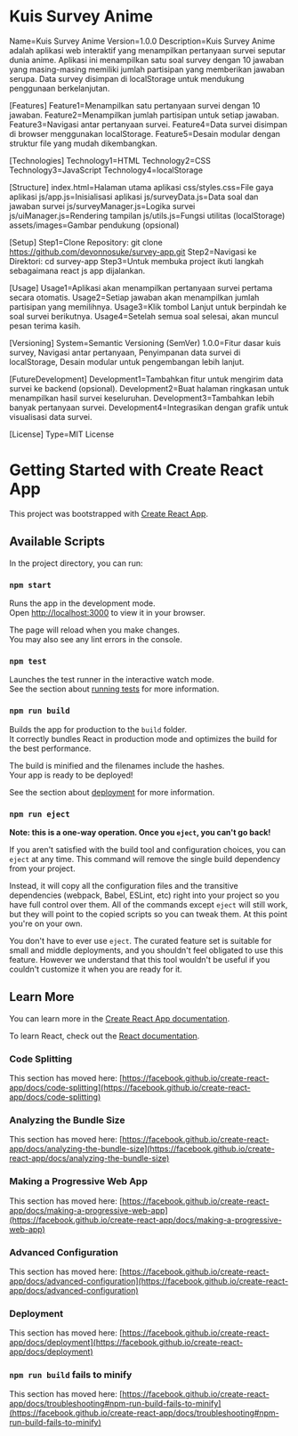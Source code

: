 # Kuis Survey Anime

Name=Kuis Survey Anime
Version=1.0.0
Description=Kuis Survey Anime adalah aplikasi web interaktif yang menampilkan pertanyaan survei seputar dunia anime. Aplikasi ini menampilkan satu soal survey dengan 10 jawaban yang masing-masing memiliki jumlah partisipan yang memberikan jawaban serupa. Data survey disimpan di localStorage untuk mendukung penggunaan berkelanjutan.

[Features]
Feature1=Menampilkan satu pertanyaan survei dengan 10 jawaban.
Feature2=Menampilkan jumlah partisipan untuk setiap jawaban.
Feature3=Navigasi antar pertanyaan survei.
Feature4=Data survei disimpan di browser menggunakan localStorage.
Feature5=Desain modular dengan struktur file yang mudah dikembangkan.

[Technologies]
Technology1=HTML
Technology2=CSS
Technology3=JavaScript
Technology4=localStorage

[Structure]
index.html=Halaman utama aplikasi
css/styles.css=File gaya aplikasi
js/app.js=Inisialisasi aplikasi
js/surveyData.js=Data soal dan jawaban survei
js/surveyManager.js=Logika survei
js/uiManager.js=Rendering tampilan
js/utils.js=Fungsi utilitas (localStorage)
assets/images=Gambar pendukung (opsional)

[Setup]
Step1=Clone Repository: git clone https://github.com/devonnosuke/survey-app.git
Step2=Navigasi ke Direktori: cd survey-app
Step3=Untuk membuka project ikuti langkah sebagaimana react js app dijalankan.

[Usage]
Usage1=Aplikasi akan menampilkan pertanyaan survei pertama secara otomatis.
Usage2=Setiap jawaban akan menampilkan jumlah partisipan yang memilihnya.
Usage3=Klik tombol Lanjut untuk berpindah ke soal survei berikutnya.
Usage4=Setelah semua soal selesai, akan muncul pesan terima kasih.

[Versioning]
System=Semantic Versioning (SemVer)
1.0.0=Fitur dasar kuis survey, Navigasi antar pertanyaan, Penyimpanan data survei di localStorage, Desain modular untuk pengembangan lebih lanjut.

[FutureDevelopment]
Development1=Tambahkan fitur untuk mengirim data survei ke backend (opsional).
Development2=Buat halaman ringkasan untuk menampilkan hasil survei keseluruhan.
Development3=Tambahkan lebih banyak pertanyaan survei.
Development4=Integrasikan dengan grafik untuk visualisasi data survei.

[License]
Type=MIT License

# Getting Started with Create React App

This project was bootstrapped with [Create React App](https://github.com/facebook/create-react-app).

## Available Scripts

In the project directory, you can run:

### `npm start`

Runs the app in the development mode.\
Open [http://localhost:3000](http://localhost:3000) to view it in your browser.

The page will reload when you make changes.\
You may also see any lint errors in the console.

### `npm test`

Launches the test runner in the interactive watch mode.\
See the section about [running tests](https://facebook.github.io/create-react-app/docs/running-tests) for more information.

### `npm run build`

Builds the app for production to the `build` folder.\
It correctly bundles React in production mode and optimizes the build for the best performance.

The build is minified and the filenames include the hashes.\
Your app is ready to be deployed!

See the section about [deployment](https://facebook.github.io/create-react-app/docs/deployment) for more information.

### `npm run eject`

**Note: this is a one-way operation. Once you `eject`, you can't go back!**

If you aren't satisfied with the build tool and configuration choices, you can `eject` at any time. This command will remove the single build dependency from your project.

Instead, it will copy all the configuration files and the transitive dependencies (webpack, Babel, ESLint, etc) right into your project so you have full control over them. All of the commands except `eject` will still work, but they will point to the copied scripts so you can tweak them. At this point you're on your own.

You don't have to ever use `eject`. The curated feature set is suitable for small and middle deployments, and you shouldn't feel obligated to use this feature. However we understand that this tool wouldn't be useful if you couldn't customize it when you are ready for it.

## Learn More

You can learn more in the [Create React App documentation](https://facebook.github.io/create-react-app/docs/getting-started).

To learn React, check out the [React documentation](https://reactjs.org/).

### Code Splitting

This section has moved here: [https://facebook.github.io/create-react-app/docs/code-splitting](https://facebook.github.io/create-react-app/docs/code-splitting)

### Analyzing the Bundle Size

This section has moved here: [https://facebook.github.io/create-react-app/docs/analyzing-the-bundle-size](https://facebook.github.io/create-react-app/docs/analyzing-the-bundle-size)

### Making a Progressive Web App

This section has moved here: [https://facebook.github.io/create-react-app/docs/making-a-progressive-web-app](https://facebook.github.io/create-react-app/docs/making-a-progressive-web-app)

### Advanced Configuration

This section has moved here: [https://facebook.github.io/create-react-app/docs/advanced-configuration](https://facebook.github.io/create-react-app/docs/advanced-configuration)

### Deployment

This section has moved here: [https://facebook.github.io/create-react-app/docs/deployment](https://facebook.github.io/create-react-app/docs/deployment)

### `npm run build` fails to minify

This section has moved here: [https://facebook.github.io/create-react-app/docs/troubleshooting#npm-run-build-fails-to-minify](https://facebook.github.io/create-react-app/docs/troubleshooting#npm-run-build-fails-to-minify)
